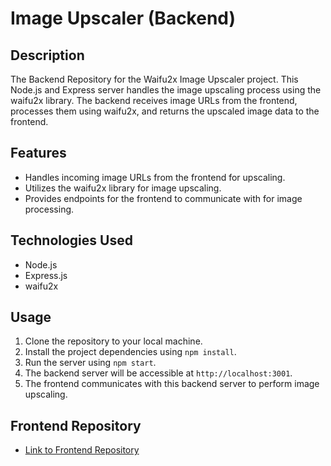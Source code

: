 # Image Upscaler (Backend)

## Description

The Backend Repository for the Waifu2x Image Upscaler project.
This Node.js and Express server handles the image upscaling process using the waifu2x library.
The backend receives image URLs from the frontend, processes them using waifu2x, and returns the upscaled image data to the frontend.

## Features

- Handles incoming image URLs from the frontend for upscaling.
- Utilizes the waifu2x library for image upscaling.
- Provides endpoints for the frontend to communicate with for image processing.

## Technologies Used

- Node.js
- Express.js
- waifu2x

## Usage

1. Clone the repository to your local machine.
2. Install the project dependencies using `npm install`.
3. Run the server using `npm start`.
4. The backend server will be accessible at `http://localhost:3001`.
5. The frontend communicates with this backend server to perform image upscaling.

## Frontend Repository

- [Link to Frontend Repository](https://github.com/ozanaw0w/image-upscale-frontend)

